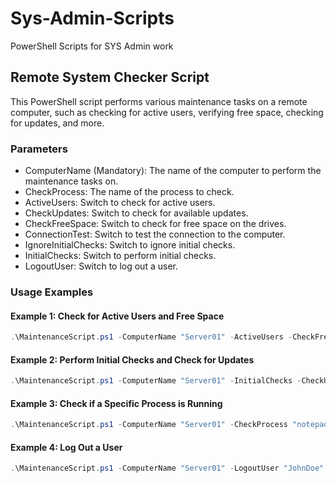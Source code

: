 # Sys-Admin-Scripts
PowerShell Scripts for SYS Admin work

## Remote System Checker Script
This PowerShell script performs various maintenance tasks on a remote computer, such as checking for active users, verifying free space, checking for updates, and more.

### Parameters
- ComputerName (Mandatory): The name of the computer to perform the maintenance tasks on.
- CheckProcess: The name of the process to check.
- ActiveUsers: Switch to check for active users.
- CheckUpdates: Switch to check for available updates.
- CheckFreeSpace: Switch to check for free space on the drives.
- ConnectionTest: Switch to test the connection to the computer.
- IgnoreInitialChecks: Switch to ignore initial checks.
- InitialChecks: Switch to perform initial checks.
- LogoutUser: Switch to log out a user.

### Usage Examples
#### Example 1: Check for Active Users and Free Space
```powershell
.\MaintenanceScript.ps1 -ComputerName "Server01" -ActiveUsers -CheckFreeSpace
```
#### Example 2: Perform Initial Checks and Check for Updates
```powershell
.\MaintenanceScript.ps1 -ComputerName "Server01" -InitialChecks -CheckUpdates
```
#### Example 3: Check if a Specific Process is Running
```powershell
.\MaintenanceScript.ps1 -ComputerName "Server01" -CheckProcess "notepad"
```
#### Example 4: Log Out a User
```powershell
.\MaintenanceScript.ps1 -ComputerName "Server01" -LogoutUser "JohnDoe"
```
